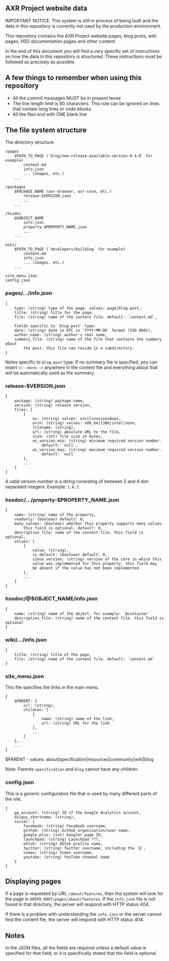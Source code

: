 AXR Project website data
------------------------

IMPORTANT NOTICE: This system is still in process of being built and the data in
this repository is currently not used by the production environment.

This repository contains the AXR Project website pages, blog posts, wiki pages,
HSS documentation pages and other content.

In the end of this document you will find a very specific set of instructions on
how the data in this repository is structured. These instructions must be
followed as precisely as possible.

## A few things to remember when using this repository
- All the commit messages MUST be in present tense
- The line length limit is 80 characters. This rule can be ignored on lines that
  contain long links or code blocks.
- All the files end with ONE blank line

## The file system structure

The directory structure:

	/pages
		$PATH_TO_PAGE (`blog/new-release-available-version-0.4.8` for example)
			content.md
			info.json
			... (images, etc.)
		...

	/packages
		$PACKAGE_NAME (axr-browser, axr-core, etc.)
			release-$VERSION.json
			...
		...

	/hssdoc
		@$OBJECT_NAME
			info.json
			property-$PROPERTY_NAME.json
			...
		...

	wiki/
		$PATH_TO_PAGE (`developers/building` for example)
			content.md
			info.json
			... (images, etc.)
		...

	site_menu.json
	config.json

### pages/.../info.json

	{
		type: (string) type of the page. values: page|blog-post,
		title: (string) title for the page,
		file: (string) name of the content file. default: `content.md`,

		Fields specific to `blog-post` type:
		date: (string) date in UTC in `YYYY-MM-DD` format (ISO 8601),
		author_name: (string) author's real name,
		summary_file: (string) name of the file that contains the summary about
			the post. this file can reside in a subdirectory.
	}

Notes specific to `blog-post` type:
If no summary file is specified, you can insert `<!--more-->` anywhere in the
content file and everything about that will be automatically used as the
summary.

### release-$VERSION.json

	{
		package: (string) package name,
		version: (string) release version,
		files: [
			{
				os: (string) values: osx|linux|windows,
				arch: (string) values: x86_64|i386|intel|none,
				filename: (string),
				url: (string) absolute URL to the file,
				size: (int) file size in bytes,
				os_version_min: (string) minimum required version number.
					default: `null`,
				os_version_max: (string) maximum required version number.
					default: `null`
			},
			...
		]
	}

A valid version number is a string consisting of between 2 and 4 dot-separated
integers. Example: `1.0.7`.


### hssdoc/.../property-$PROPERTY_NAME.json

	{
		name: (string) name of the property,
		readonly: (boolean) default: 0,
		many_values: (boolean) whether this property supports many values.
			this field is optional. default: 0,
		description_file: name of the content file. this field is optional,
		values: [
			{
				value: (string),
				is_default: (boolean) default: 0,
				since_version: (string) version of the core in which this
				value was implemented for this property. this field may
				be absent if the value has not been implemented
			},
			...
		]
	}


### hssdoc/@$OBJECT_NAME/info.json

	{
		name: (string) name of the object. for example: `@container`
		description_file: (string) name of the content file. this field is optional
	}


### wiki/.../info.json

	{
		title: (string) title of the page,
		file: (string) name of the content file. default: `content.md`
	}

### site_menu.json

This file specifies the links in the main menu.

	{
		$PARENT: {
			url: (string),
			children: [
				{
					name: (string) name of the link,
					url: (string) URL for the link
				},
				...
			]
		},
		...
	}

$PARENT - values: about|specification|resources|community|wiki|blog

Note: Parents `specification` and `blog` cannot have any children.


### config.json

This is a generic configuration file that is used by many different parts of the
site.

	{
		ga_account: (string) ID if the Google Analytics account,
		disqus_shortname: (string),
		social: {
			facebook: (string) Facebook username,
			github: (string) GitHub organization/user name,
			google_plus: (int) Google+ page ID,
			launchpad: (string) Launchpad ???,
			ohloh: (string) Ohloh profile name,
			twitter: (string) Twitter username, including the `@`,
			vimeo: (string) Vimeo username,
			youtube: (string) YouTube channel name
		}
	}

## Displaying pages

If a page is requested by URL `/about/features`, then the system will
look for the page in `$REPO_ROOT/pages/about/features`. If the
`info.json` file is not found in that directory, the server will respond
with HTTP status 404.

If there is a problem with understanding the `info.json` or the server
cannot find the content file, the server will respond with HTTP status
404.

## Notes

In the JSON files, all the fields are required unless a default value
is specified for that field, or it is specifically stated that the field
is optional.
